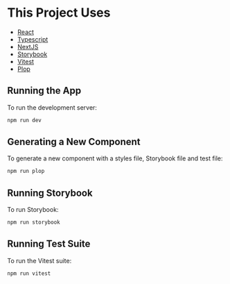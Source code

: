 # This Project Uses

- [React](https://react.dev/)
- [Typescript](https://www.typescriptlang.org/)
- [NextJS](https://nextjs.org/)
- [Storybook](https://storybook.js.org/)
- [Vitest](https://vitest.dev/)
- [Plop](https://www.npmjs.com/package/plop)

## Running the App

To run the development server:

```bash
npm run dev
```

## Generating a New Component

To generate a new component with a styles file, Storybook file and test file:

```bash
npm run plop
```

## Running Storybook

To run Storybook:

```bash
npm run storybook
```

## Running Test Suite

To run the Vitest suite:

```bash
npm run vitest
```